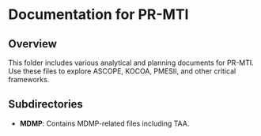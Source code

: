 # Documentation for PR-MTI

## Overview
This folder includes various analytical and planning documents for PR-MTI. Use these files to explore ASCOPE, KOCOA, PMESII, and other critical frameworks.

## Subdirectories
- **MDMP**: Contains MDMP-related files including TAA.

